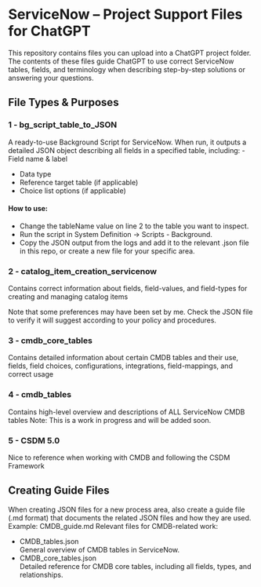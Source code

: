 # ServiceNow – Project Support Files for ChatGPT
This repository contains files you can upload into a ChatGPT project folder.
The contents of these files guide ChatGPT to use correct ServiceNow tables, fields, and terminology when describing step-by-step solutions or answering your questions.

## File Types & Purposes
### 1 - bg_script_table_to_JSON
A ready-to-use Background Script for ServiceNow.
When run, it outputs a detailed JSON object describing all fields in a specified table, including:
-Field name & label
- Data type
- Reference target table (if applicable)
- Choice list options (if applicable)

#### How to use:
- Change the tableName value on line 2 to the table you want to inspect.
- Run the script in System Definition → Scripts - Background.
- Copy the JSON output from the logs and add it to the relevant .json file in this repo, or create a new file for your specific area.

### 2 - catalog_item_creation_servicenow
Contains correct information about fields, field-values, and field-types for creating and managing catalog items

Note that some preferences may have been set by me. Check the JSON file to verify it will suggest according to your policy and procedures.
### 3 - cmdb_core_tables
Contains detailed information about certain CMDB tables and their use, fields, field choices, configurations, integrations, field-mappings, and correct usage

### 4 - cmdb_tables
Contains high-level overview and descriptions of ALL ServiceNow CMDB tables
Note: This is a work in progress and will be added soon.

### 5 - CSDM 5.0
Nice to reference when working with CMDB and following the CSDM Framework

## Creating Guide Files
When creating JSON files for a new process area, also create a guide file (.md format) that documents the related JSON files and how they are used.
Example: CMDB_guide.md
Relevant files for CMDB-related work:
- CMDB_tables.json  
  General overview of CMDB tables in ServiceNow.
- CMDB_core_tables.json  
  Detailed reference for CMDB core tables, including all fields, types, and relationships.
